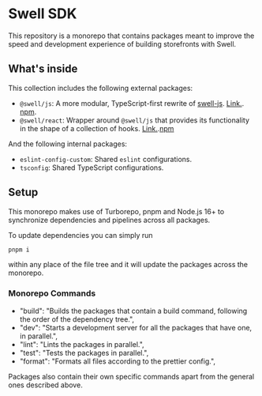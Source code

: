 # Swell SDK

This repository is a monorepo that contains packages meant to improve the speed and development experience of building storefronts with Swell.

## What's inside

This collection includes the following external packages:

- `@swell/js`: A more modular, TypeScript-first rewrite of [swell-js](https://github.com/swellstores/swell-js). [Link.](https://github.com/swellstores/swell-sdk/tree/main/packages/js). [npm](https://www.npmjs.com/package/@swell/js).
- `@swell/react`: Wrapper around `@swell/js` that provides its functionality in the shape of a collection of hooks. [Link.](https://github.com/swellstores/swell-sdk/tree/main/packages/react).[npm](https://www.npmjs.com/package/@swell/react)

And the following internal packages:

- `eslint-config-custom`: Shared `eslint` configurations.
- `tsconfig`: Shared TypeScript configurations.

## Setup

This monorepo makes use of Turborepo, pnpm and Node.js 16+ to synchronize dependencies and pipelines across all packages.

To update dependencies you can simply run

```bash
pnpm i
```

within any place of the file tree and it will update the packages across the monorepo.

### Monorepo Commands

- "build": "Builds the packages that contain a build command, following the order of the dependency tree.",
- "dev": "Starts a development server for all the packages that have one, in parallel.",
- "lint": "Lints the packages in parallel.",
- "test": "Tests the packages in parallel.",
- "format": "Formats all files according to the prettier config.",

Packages also contain their own specific commands apart from the general ones described above.
